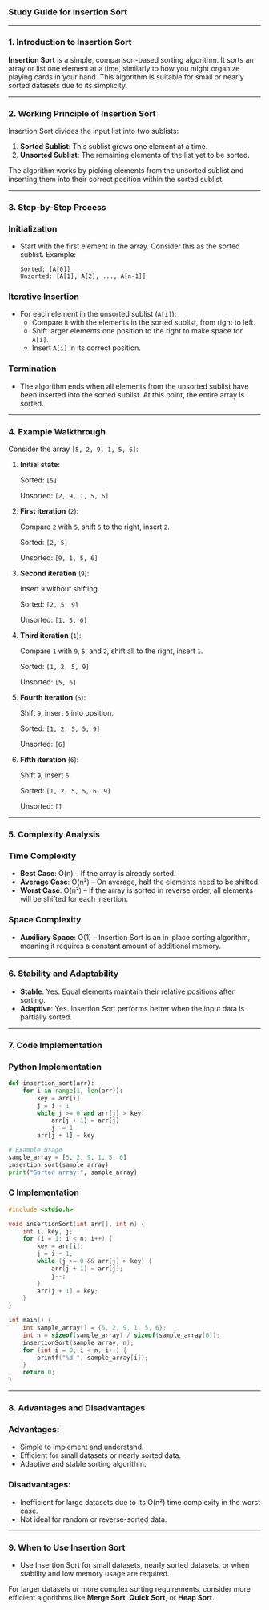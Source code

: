 ### **Study Guide for Insertion Sort**

---

### **1. Introduction to Insertion Sort**

**Insertion Sort** is a simple, comparison-based sorting algorithm. It sorts an array or list one element at a time, similarly to how you might organize playing cards in your hand. This algorithm is suitable for small or nearly sorted datasets due to its simplicity.

---

### **2. Working Principle of Insertion Sort**

Insertion Sort divides the input list into two sublists:

1. **Sorted Sublist**: This sublist grows one element at a time.
2. **Unsorted Sublist**: The remaining elements of the list yet to be sorted.

The algorithm works by picking elements from the unsorted sublist and inserting them into their correct position within the sorted sublist.

---

### **3. Step-by-Step Process**

### **Initialization**

- Start with the first element in the array. Consider this as the sorted sublist.
Example:
    
    ```
    Sorted: [A[0]]
    Unsorted: [A[1], A[2], ..., A[n-1]]
    
    ```
    

### **Iterative Insertion**

- For each element in the unsorted sublist (`A[i]`):
    - Compare it with the elements in the sorted sublist, from right to left.
    - Shift larger elements one position to the right to make space for `A[i]`.
    - Insert `A[i]` in its correct position.

### **Termination**

- The algorithm ends when all elements from the unsorted sublist have been inserted into the sorted sublist. At this point, the entire array is sorted.

---

### **4. Example Walkthrough**

Consider the array `[5, 2, 9, 1, 5, 6]`:

1. **Initial state**:
    
    Sorted: `[5]`
    
    Unsorted: `[2, 9, 1, 5, 6]`
    
2. **First iteration** (`2`):
    
    Compare `2` with `5`, shift `5` to the right, insert `2`.
    
    Sorted: `[2, 5]`
    
    Unsorted: `[9, 1, 5, 6]`
    
3. **Second iteration** (`9`):
    
    Insert `9` without shifting.
    
    Sorted: `[2, 5, 9]`
    
    Unsorted: `[1, 5, 6]`
    
4. **Third iteration** (`1`):
    
    Compare `1` with `9`, `5`, and `2`, shift all to the right, insert `1`.
    
    Sorted: `[1, 2, 5, 9]`
    
    Unsorted: `[5, 6]`
    
5. **Fourth iteration** (`5`):
    
    Shift `9`, insert `5` into position.
    
    Sorted: `[1, 2, 5, 5, 9]`
    
    Unsorted: `[6]`
    
6. **Fifth iteration** (`6`):
    
    Shift `9`, insert `6`.
    
    Sorted: `[1, 2, 5, 5, 6, 9]`
    
    Unsorted: `[]`
    

---

### **5. Complexity Analysis**

### **Time Complexity**

- **Best Case**: O(n) – If the array is already sorted.
- **Average Case**: O(n²) – On average, half the elements need to be shifted.
- **Worst Case**: O(n²) – If the array is sorted in reverse order, all elements will be shifted for each insertion.

### **Space Complexity**

- **Auxiliary Space**: O(1) – Insertion Sort is an in-place sorting algorithm, meaning it requires a constant amount of additional memory.

---

### **6. Stability and Adaptability**

- **Stable**: Yes. Equal elements maintain their relative positions after sorting.
- **Adaptive**: Yes. Insertion Sort performs better when the input data is partially sorted.

---

### **7. Code Implementation**

### **Python Implementation**

```python
def insertion_sort(arr):
    for i in range(1, len(arr)):
        key = arr[i]
        j = i - 1
        while j >= 0 and arr[j] > key:
            arr[j + 1] = arr[j]
            j -= 1
        arr[j + 1] = key

# Example Usage
sample_array = [5, 2, 9, 1, 5, 6]
insertion_sort(sample_array)
print("Sorted array:", sample_array)

```

### **C Implementation**

```c
#include <stdio.h>

void insertionSort(int arr[], int n) {
    int i, key, j;
    for (i = 1; i < n; i++) {
        key = arr[i];
        j = i - 1;
        while (j >= 0 && arr[j] > key) {
            arr[j + 1] = arr[j];
            j--;
        }
        arr[j + 1] = key;
    }
}

int main() {
    int sample_array[] = {5, 2, 9, 1, 5, 6};
    int n = sizeof(sample_array) / sizeof(sample_array[0]);
    insertionSort(sample_array, n);
    for (int i = 0; i < n; i++) {
        printf("%d ", sample_array[i]);
    }
    return 0;
}

```

---

### **8. Advantages and Disadvantages**

### **Advantages**:

- Simple to implement and understand.
- Efficient for small datasets or nearly sorted data.
- Adaptive and stable sorting algorithm.

### **Disadvantages**:

- Inefficient for large datasets due to its O(n²) time complexity in the worst case.
- Not ideal for random or reverse-sorted data.

---

### **9. When to Use Insertion Sort**

- Use Insertion Sort for small datasets, nearly sorted datasets, or when stability and low memory usage are required.

For larger datasets or more complex sorting requirements, consider more efficient algorithms like **Merge Sort**, **Quick Sort**, or **Heap Sort**.